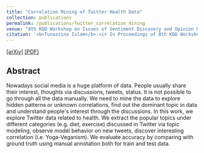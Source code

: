 ```yaml
---
title: "Correlation Mining of Twitter Health Data"
collection: publications
permalink: /publications/Twitter_correlation_mining
venue: "8th KDD Workshop on Issues of Sentiment Discovery and Opinion Mining (WISDOM) @ KDD 2019"
citation: '<b>Tunazzina Islam</b>.<i> In Proceedings of 8th KDD Workshop on Issues of Sentiment Discovery and Opinion Mining (WISDOM) @ KDD 2019 (to appear)</i>'
---
```

[[arXiv]]() [[PDF]](https://tunazislam.github.io/files/Twitter_correlation_mining.pdf)



## Abstract
Nowadays social media is a huge platform of data. People usually share their interest, thoughts via discussions, tweets, status. It is not possible to go through all the data manually. We need to mine the data to explore hidden patterns or unknown correlations, find out the dominant topic in data and understand people's interest through the discussions. In this work, we explore Twitter data related to health. We extract the popular topics under different categories (e.g. diet, exercise) discussed in Twitter via topic modeling, observe model behavior on new tweets, discover interesting correlation (i.e. Yoga-Veganism). We evaluate accuracy by comparing with ground truth using manual annotation both for train and test data.

